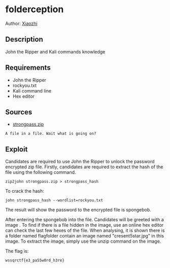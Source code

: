 # folderception
Author: [Xiaozhi](https://github.com/xiaoxiao69)

## Description

John the Ripper and Kali commands knowledge

## Requirements 

- John the Ripper
- rockyou.txt
- Kali command line
- Hex editor

## Sources

- [strongpass.zip](https://github.com/ChanTingHui/wssqrctf/blob/main/misc/folderception/bin/strongpass.zip)


```
A file in a file. Wait what is going on?
```


## Exploit

Candidates are required to use John the Ripper to unlock the password encrypted zip file. Firstly, candidates are required to extract the hash of the file using the following
command. <br/>
```
zip2john strongpass.zip > strongpass_hash
```

To crack the hash: <br />
```
john strongpass_hash --wordlist=rockyou.txt
```

The result will show the password to the encrypted file is spongebob.

After entering the spongebob into the file. Candidates will be greeted with a image . To find if there is a file hidden in the image, use an online hex editor can check the last few hexes of the file. When analysing, it is shown there is a folder named flagfolder contain an image named "cresent5star.jpg" in this image. To extract the image, simply use the unzip command on the image. 


The flag is:

```
wssqrctf{e3_pa55w0rd_h3re}
```

